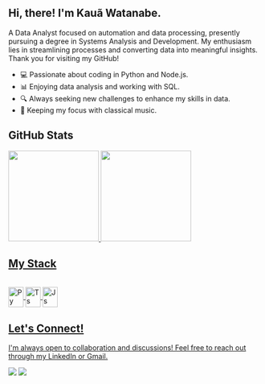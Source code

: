 ## Hi, there! I'm Kauã Watanabe.

A Data Analyst focused on automation and data processing, presently pursuing a degree in Systems Analysis and Development. 
My enthusiasm lies in streamlining processes and converting data into meaningful insights. Thank you for visiting my GitHub!

- 💻 Passionate about coding in Python and Node.js.
- 📊 Enjoying data analysis and working with SQL.
- 🔍 Always seeking new challenges to enhance my skills in data.
- 🎷 Keeping my focus with classical music.

## GitHub Stats

<div>
  <a href="https://github.com/kauawt">
  <img height="180em" src="https://github-readme-stats.vercel.app/api?username=kauawt&show_icons=true&count_private=false&theme=dark"/>
  <img height="180em" src="https://github-readme-stats.vercel.app/api/top-langs/?username=kauawt&langs_count=16&layout=compact&count_private=false&theme=dark"/>
</div>

## My Stack

<div style="display: inline_block"><br>
  <img align="center" alt="Py" height="40" width="30" src="https://cdn.jsdelivr.net/gh/devicons/devicon@latest/icons/python/python-plain.svg">
  <img align="center" alt="Ts" height="40" width="30" src="https://cdn.jsdelivr.net/gh/devicons/devicon@latest/icons/typescript/typescript-plain.svg">
  <img align="center" alt="Js" height="40" width="30" src="https://cdn.jsdelivr.net/gh/devicons/devicon@latest/icons/javascript/javascript-plain.svg">
</div>

## Let's Connect!

I'm always open to collaboration and discussions! Feel free to reach out through my LinkedIn or Gmail.
<div>
  <a href="https://www.linkedin.com/in/kaua-watanabe/" target="_blank"><img src="https://img.shields.io/badge/LinkedIn-636371?style=for-the-badge&logo=linkedin&logoColor=white" target="_blank"></a> 
  <a href="https://mailto:kauawt2@gmail.com" target="_blank"><img src="https://img.shields.io/badge/Gmail-636371?style=for-the-badge&logo=gmail&logoColor=white" target="_blank"></a> 
</div>
